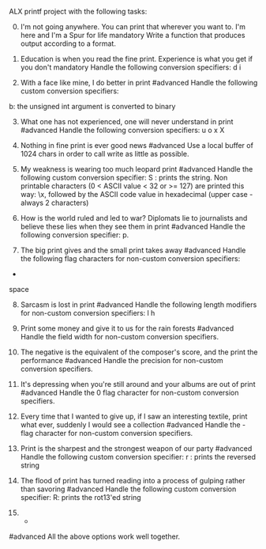 ALX printf project with the following tasks:

0. I'm not going anywhere. You can print that wherever you want to. I'm here and I'm a Spur for life
mandatory
Write a function that produces output according to a format.

1. Education is when you read the fine print. Experience is what you get if you don't
mandatory
Handle the following conversion specifiers:
d
i

2. With a face like mine, I do better in print
#advanced
Handle the following custom conversion specifiers:

b: the unsigned int argument is converted to binary

3. What one has not experienced, one will never understand in print
#advanced
Handle the following conversion specifiers:
u
o
x
X

4. Nothing in fine print is ever good news
#advanced
Use a local buffer of 1024 chars in order to call write as little as possible.

5. My weakness is wearing too much leopard print
#advanced
Handle the following custom conversion specifier:
S : prints the string.
Non printable characters (0 < ASCII value < 32 or >= 127) are printed this way: \x, followed by the ASCII code value in hexadecimal (upper case - always 2 characters)

6. How is the world ruled and led to war? Diplomats lie to journalists and believe these lies when they see them in print
#advanced
Handle the following conversion specifier: p.

7. The big print gives and the small print takes away
#advanced
Handle the following flag characters for non-custom conversion specifiers:
+
space

8. Sarcasm is lost in print
#advanced
Handle the following length modifiers for non-custom conversion specifiers:
l
h

9. Print some money and give it to us for the rain forests
#advanced
Handle the field width for non-custom conversion specifiers.

10. The negative is the equivalent of the composer's score, and the print the performance
#advanced
Handle the precision for non-custom conversion specifiers.

11. It's depressing when you're still around and your albums are out of print
#advanced
Handle the 0 flag character for non-custom conversion specifiers.

12. Every time that I wanted to give up, if I saw an interesting textile, print what ever, suddenly I would see a collection
#advanced
Handle the - flag character for non-custom conversion specifiers.

13. Print is the sharpest and the strongest weapon of our party
#advanced
Handle the following custom conversion specifier:
r : prints the reversed string

14. The flood of print has turned reading into a process of gulping rather than savoring
#advanced
Handle the following custom conversion specifier:
R: prints the rot13'ed string

15. *
#advanced
All the above options work well together.
